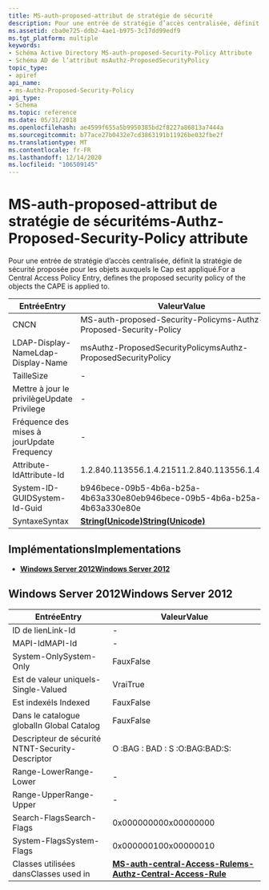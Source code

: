 ```yaml
---
title: MS-auth-proposed-attribut de stratégie de sécurité
description: Pour une entrée de stratégie d’accès centralisée, définit la stratégie de sécurité proposée pour les objets auxquels le Cap est appliqué.
ms.assetid: cba0e725-ddb2-4ae1-b975-3c17dd99edf9
ms.tgt_platform: multiple
keywords:
- Schéma Active Directory MS-auth-proposed-Security-Policy Attribute
- Schéma AD de l’attribut msAuthz-ProposedSecurityPolicy
topic_type:
- apiref
api_name:
- ms-Authz-Proposed-Security-Policy
api_type:
- Schema
ms.topic: reference
ms.date: 05/31/2018
ms.openlocfilehash: ae4599f655a5b9950385bd2f8227a86813a7444a
ms.sourcegitcommit: b77ace27b0432e7cd3863191b11926be032fbe2f
ms.translationtype: MT
ms.contentlocale: fr-FR
ms.lasthandoff: 12/14/2020
ms.locfileid: "106509145"
---
```

# <a name="ms-authz-proposed-security-policy-attribute"></a><span data-ttu-id="794ed-105">MS-auth-proposed-attribut de stratégie de sécurité</span><span class="sxs-lookup"><span data-stu-id="794ed-105">ms-Authz-Proposed-Security-Policy attribute</span></span>

<span data-ttu-id="794ed-106">Pour une entrée de stratégie d’accès centralisée, définit la stratégie de sécurité proposée pour les objets auxquels le Cap est appliqué.</span><span class="sxs-lookup"><span data-stu-id="794ed-106">For a Central Access Policy Entry, defines the proposed security policy of the objects the CAPE is applied to.</span></span>



| <span data-ttu-id="794ed-107">Entrée</span><span class="sxs-lookup"><span data-stu-id="794ed-107">Entry</span></span> | <span data-ttu-id="794ed-108">Valeur</span><span class="sxs-lookup"><span data-stu-id="794ed-108">Value</span></span> |
|-------------------|---------------------------------------------|
| <span data-ttu-id="794ed-109">CN</span><span class="sxs-lookup"><span data-stu-id="794ed-109">CN</span></span>                | <span data-ttu-id="794ed-110">MS-auth-proposed-Security-Policy</span><span class="sxs-lookup"><span data-stu-id="794ed-110">ms-Authz-Proposed-Security-Policy</span></span>           |
| <span data-ttu-id="794ed-111">LDAP-Display-Name</span><span class="sxs-lookup"><span data-stu-id="794ed-111">Ldap-Display-Name</span></span> | <span data-ttu-id="794ed-112">msAuthz-ProposedSecurityPolicy</span><span class="sxs-lookup"><span data-stu-id="794ed-112">msAuthz-ProposedSecurityPolicy</span></span>              |
| <span data-ttu-id="794ed-113">Taille</span><span class="sxs-lookup"><span data-stu-id="794ed-113">Size</span></span>              | \-                                          |
| <span data-ttu-id="794ed-114">Mettre à jour le privilège</span><span class="sxs-lookup"><span data-stu-id="794ed-114">Update Privilege</span></span>  | \-                                          |
| <span data-ttu-id="794ed-115">Fréquence des mises à jour</span><span class="sxs-lookup"><span data-stu-id="794ed-115">Update Frequency</span></span>  | \-                                          |
| <span data-ttu-id="794ed-116">Attribute-Id</span><span class="sxs-lookup"><span data-stu-id="794ed-116">Attribute-Id</span></span>      | <span data-ttu-id="794ed-117">1.2.840.113556.1.4.2151</span><span class="sxs-lookup"><span data-stu-id="794ed-117">1.2.840.113556.1.4.2151</span></span>                     |
| <span data-ttu-id="794ed-118">System-ID-GUID</span><span class="sxs-lookup"><span data-stu-id="794ed-118">System-Id-Guid</span></span>    | <span data-ttu-id="794ed-119">b946bece-09b5-4b6a-b25a-4b63a330e80e</span><span class="sxs-lookup"><span data-stu-id="794ed-119">b946bece-09b5-4b6a-b25a-4b63a330e80e</span></span>        |
| <span data-ttu-id="794ed-120">Syntaxe</span><span class="sxs-lookup"><span data-stu-id="794ed-120">Syntax</span></span>            | [<span data-ttu-id="794ed-121">**String(Unicode)**</span><span class="sxs-lookup"><span data-stu-id="794ed-121">**String(Unicode)**</span></span>](s-string-unicode.md) |



## <a name="implementations"></a><span data-ttu-id="794ed-122">Implémentations</span><span class="sxs-lookup"><span data-stu-id="794ed-122">Implementations</span></span>

-   [<span data-ttu-id="794ed-123">**Windows Server 2012**</span><span class="sxs-lookup"><span data-stu-id="794ed-123">**Windows Server 2012**</span></span>](#windows-server-2012)

## <a name="windows-server-2012"></a><span data-ttu-id="794ed-124">Windows Server 2012</span><span class="sxs-lookup"><span data-stu-id="794ed-124">Windows Server 2012</span></span>



| <span data-ttu-id="794ed-125">Entrée</span><span class="sxs-lookup"><span data-stu-id="794ed-125">Entry</span></span> | <span data-ttu-id="794ed-126">Valeur</span><span class="sxs-lookup"><span data-stu-id="794ed-126">Value</span></span> |
|------------------------|--------------------------------------------------------------------------------|
| <span data-ttu-id="794ed-127">ID de lien</span><span class="sxs-lookup"><span data-stu-id="794ed-127">Link-Id</span></span>                | \-                                                                             |
| <span data-ttu-id="794ed-128">MAPI-Id</span><span class="sxs-lookup"><span data-stu-id="794ed-128">MAPI-Id</span></span>                | \-                                                                             |
| <span data-ttu-id="794ed-129">System-Only</span><span class="sxs-lookup"><span data-stu-id="794ed-129">System-Only</span></span>            | <span data-ttu-id="794ed-130">Faux</span><span class="sxs-lookup"><span data-stu-id="794ed-130">False</span></span>                                                                          |
| <span data-ttu-id="794ed-131">Est de valeur unique</span><span class="sxs-lookup"><span data-stu-id="794ed-131">Is-Single-Valued</span></span>       | <span data-ttu-id="794ed-132">Vrai</span><span class="sxs-lookup"><span data-stu-id="794ed-132">True</span></span>                                                                           |
| <span data-ttu-id="794ed-133">Est indexé</span><span class="sxs-lookup"><span data-stu-id="794ed-133">Is Indexed</span></span>             | <span data-ttu-id="794ed-134">Faux</span><span class="sxs-lookup"><span data-stu-id="794ed-134">False</span></span>                                                                          |
| <span data-ttu-id="794ed-135">Dans le catalogue global</span><span class="sxs-lookup"><span data-stu-id="794ed-135">In Global Catalog</span></span>      | <span data-ttu-id="794ed-136">Faux</span><span class="sxs-lookup"><span data-stu-id="794ed-136">False</span></span>                                                                          |
| <span data-ttu-id="794ed-137">Descripteur de sécurité NT</span><span class="sxs-lookup"><span data-stu-id="794ed-137">NT-Security-Descriptor</span></span> | <span data-ttu-id="794ed-138">O :BAG : BAD : S :</span><span class="sxs-lookup"><span data-stu-id="794ed-138">O:BAG:BAD:S:</span></span>                                                                   |
| <span data-ttu-id="794ed-139">Range-Lower</span><span class="sxs-lookup"><span data-stu-id="794ed-139">Range-Lower</span></span>            | \-                                                                             |
| <span data-ttu-id="794ed-140">Range-Upper</span><span class="sxs-lookup"><span data-stu-id="794ed-140">Range-Upper</span></span>            | \-                                                                             |
| <span data-ttu-id="794ed-141">Search-Flags</span><span class="sxs-lookup"><span data-stu-id="794ed-141">Search-Flags</span></span>           | <span data-ttu-id="794ed-142">0x00000000</span><span class="sxs-lookup"><span data-stu-id="794ed-142">0x00000000</span></span>                                                                     |
| <span data-ttu-id="794ed-143">System-Flags</span><span class="sxs-lookup"><span data-stu-id="794ed-143">System-Flags</span></span>           | <span data-ttu-id="794ed-144">0x00000010</span><span class="sxs-lookup"><span data-stu-id="794ed-144">0x00000010</span></span>                                                                     |
| <span data-ttu-id="794ed-145">Classes utilisées dans</span><span class="sxs-lookup"><span data-stu-id="794ed-145">Classes used in</span></span>        | [<span data-ttu-id="794ed-146">**MS-auth-central-Access-Rule**</span><span class="sxs-lookup"><span data-stu-id="794ed-146">**ms-Authz-Central-Access-Rule**</span></span>](c-msauthz-centralaccessrule.md)<br/> |



 

 





